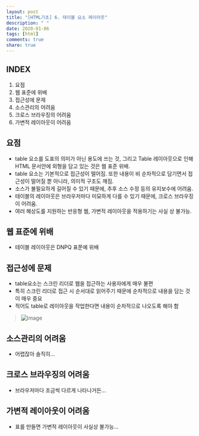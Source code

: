 ```yaml
---
layout: post
title: "[HTML기초] 6. 테이블 요소 레이아웃"
description: " "
date: 2020-01-06
tags: [html]
comments: true
share: true
---
```


## INDEX

1. 요점
2. 웹 표준에 위배
3. 접근성에 문제
4. 소스관리의 어려움
5. 크로스 브라우징의 어려움
6. 가변적 레이아웃이 어려움



## 요점

- table 요소를 도표의 의미가 아닌 용도에     쓰는 것, 그리고 Table 레이아웃으로 인해 HTML 문서안에 외형을 담고 있는 것은 웹 표준 위배.
- table 요소는 기본적으로 접근성이 떨어짐.     또한 내용이 비 순차적으로 담기면서 접근성이 떨어질 뿐 아니라, 의미적 구조도 깨짐.
- 소스가 불필요하게 길어질 수 있기 때문에,     추후 소스 수정 등의 유지보수에 어려움.
- 테이블의 레이아웃은 브라우저마다 미묘하게 다를     수 있기 때문에, 크로스 브라우징이 어려움.
- 여러 해상도를 지원하는 반응형 웹, 가변적     레이아웃을 적용하기는 사실 상 불가능.



## 웹 표준에 위배

* 테이블 레이아웃은 DNPQ 표쭌예 위배



## 접근성에 문제

- table요소는 스크린 리더로 웹을 접근하는 사용자에게 매우 불편
- 특히 스크린 리더로 접근 시 순서대로 읽어주기 때문에 순차적으로 내용을 담는 것이 매우 중요
- 적어도 table로 레이아웃을 작업한다면 내용이 순차적으로 나오도록 해야 함

> ![image](https://github.com/colinch4/colinch4.github.io/blob/master/_posts/2020/HTML/images/table_6.png?raw=true)



## 소스관리의 어려움

* 어렵잖아 솔직히...

  

## 크로스 브라우징의 어려움

* 브라우저마다 조금씩 다르게 나타나거든...



## 가변적 레이아웃이 어려움

* 표를 만들면 가변적 레이아웃이 사실상 불가능...